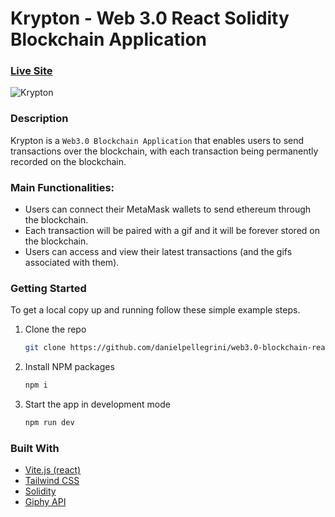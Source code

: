 # Krypton - Web 3.0 React Solidity Blockchain Application

### [Live Site](https://danielpellegrini.github.io/web3.0-blockchain-react/)

![Krypton](https://i.ibb.co/MPMpry8/Krypton.png)

### Description
Krypton is a `Web3.0 Blockchain Application` that enables users to send transactions over the blockchain, with each transaction being permanently recorded on the blockchain.

### Main Functionalities:

 - Users can connect their MetaMask wallets to send ethereum through the blockchain.
 - Each transaction will be paired with a gif and it will be forever stored on the blockchain.
 - Users can access and view their latest transactions (and the gifs associated with them).

### Getting Started
To get a local copy up and running follow these simple example steps.

1. Clone the repo
   ```sh
   git clone https://github.com/danielpellegrini/web3.0-blockchain-react.git
   ```
2. Install NPM packages
   ```sh
   npm i
   ```
3. Start the app in development mode 
   ```sh
   npm run dev
   ```

### Built With
- [Vite.js (react)](https://vitejs.dev/)
- [Tailwind CSS](https://tailwindcss.com/)
- [Solidity](https://soliditylang.org/)
- [Giphy API](https://developers.giphy.com/)
